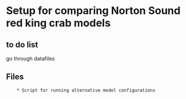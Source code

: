 # Setup for comparing Norton Sound red king crab models

## to do list

 go through datafiles

## Files

		* Script for running alternative model configurations
